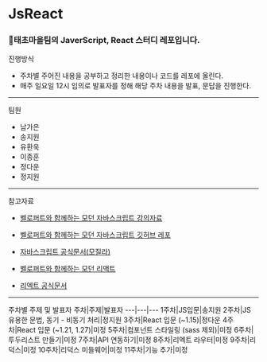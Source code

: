 # JsReact 

### 🏡태초마을팀의 JaverScript, React 스터디 레포입니다. 

진행방식   
*   주차별 주어진 내용을 공부하고 정리한 내용이나 코드를 레포에 올린다.
*   매주 일요일 12시 임의로 발표자를 정해 해당 주차 내용을 발표, 문답을 진행한다. 

***

팀원
*   남가은
*   송지원
*   유환욱
*   이종훈
*   정다운
*   정지원

***

참고자료
*   [벨로퍼트와 함께하는 모던 자바스크립트 강의자료](https://learnjs.vlpt.us/)
*   [벨로퍼트와 함께하는 모던 자바스크립트 깃허브 레포](https://github.com/velopert/learnjs)

*   [자바스크립트 공식문서(모질라)](https://developer.mozilla.org/ko/docs/Web/JavaScript)

*   [벨로퍼트와 함께하는 모던 리액트](https://react.vlpt.us/)
*   [리엑트 공식문서](https://ko.reactjs.org/docs/getting-started.html)

***

주차별 주제 및 발표자 
주차|주제|발표자
---|---|---
1주차|JS입문|송지원
2주차|JS 유용한 문법, 동기 - 비동기 처리|정지원
3주차|React 입문 (~1.15)|정다운
4주차|React 입문 (~1.21, 1.27)|미정
5주차|컴포넌트 스타일링 (sass 제외)|미정
6주차|투두리스트 만들기|미정
7주차|API 연동하기|미정
8주차|리엑트 라우터|미정
9주차|리덕스|미정
10주차|리덕스 미들웨어|미정
11주차|기능 추가|미정
